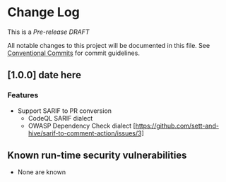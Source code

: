 # Change Log

This is a *Pre-release DRAFT*

All notable changes to this project will be documented in this file.
See [Conventional Commits](https://conventionalcommits.org) for commit guidelines.

## [1.0.0] date here

### Features

* Support SARIF to PR conversion
  * CodeQL SARIF dialect
  * OWASP Dependency Check dialect [https://github.com/sett-and-hive/sarif-to-comment-action/issues/3]

## Known run-time security vulnerabilities

* None are known
